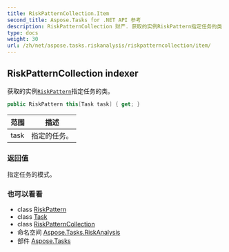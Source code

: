 ```yaml
---
title: RiskPatternCollection.Item
second_title: Aspose.Tasks for .NET API 参考
description: RiskPatternCollection 财产. 获取的实例RiskPattern指定任务的类
type: docs
weight: 30
url: /zh/net/aspose.tasks.riskanalysis/riskpatterncollection/item/
---
```

## RiskPatternCollection indexer

获取的实例[`RiskPattern`](../../riskpattern/)指定任务的类。

```csharp
public RiskPattern this[Task task] { get; }
```

| 范围 | 描述 |
| --- | --- |
| task | 指定的任务。 |

### 返回值

指定任务的模式。

### 也可以看看

* class [RiskPattern](../../riskpattern/)
* class [Task](../../../aspose.tasks/task/)
* class [RiskPatternCollection](../)
* 命名空间 [Aspose.Tasks.RiskAnalysis](../../riskpatterncollection/)
* 部件 [Aspose.Tasks](../../../)


